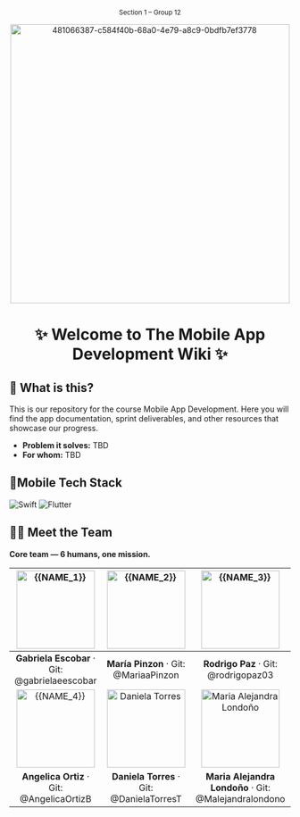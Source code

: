 <!-- TITLE + HERO -->
<p align="center">
  <br>
  <sub>Section 1 – Group 12</sub>
</p>

<p align="center">
  <img width="500" height="500" 
       src="https://github.com/user-attachments/assets/572ccbcd-1cb4-45f1-bdc0-a23edc836b45" 
       alt="481066387-c584f40b-68a0-4e79-a8c9-0bdfb7ef3778"/>
</p>

<h1 align="center">✨ Welcome to The Mobile App Development Wiki ✨</h1>

## 🧩 What is this?
This is our repository for the course Mobile App Development. Here you will find the app documentation, sprint deliverables, and other resources that showcase our progress. 
- **Problem it solves:** TBD
- **For whom:** TBD 
  

## 🧰Mobile Tech Stack
<p>
  <!-- Reemplaza iconos por los de tu stack -->
  <img alt="Swift" src="https://img.shields.io/badge/Swift-FA7343?logo=swift&logoColor=white" />
  <img alt="Flutter" src="https://img.shields.io/badge/Flutter-02569B?logo=flutter&logoColor=white" />

</p>


## 🧑‍🚀 Meet the Team

**Core team — 6 humans, one mission.**



| <img src="https://github.com/user-attachments/assets/51f0b43d-d745-4f37-83de-5077dedbf94f" alt="{{NAME_1}}" width="140" height="140" style="object-fit:cover;" /> | <img src="https://github.com/user-attachments/assets/62667e04-4c70-4a0e-8089-81aef785ea4a" alt="{{NAME_2}}" width="140" height="140" style="object-fit:cover;" /> | <img src="https://github.com/user-attachments/assets/baeaf06c-5259-494f-9425-4cae5d692b3f" alt="{{NAME_3}}" width="140" height="140" style="object-fit:cover;" /> |
|:--:|:--:|:--:|
| **Gabriela Escobar** · Git: @gabrielaeescobar | **María Pinzon** · Git: @MariaaPinzon | **Rodrigo Paz** · Git: @rodrigopaz03 |
| <img src="https://github.com/user-attachments/assets/a789ce67-f0f4-4ab0-a5bc-ce9c0cafe142" alt="{{NAME_4}}" width="140" height="140" style="object-fit:cover;" /> | <img src="https://github.com/user-attachments/assets/bf54c2e7-38cf-4339-aa99-e396d4ba849e" alt="Daniela Torres" width="140" height="140" style="object-fit:cover;" />| <img src="https://github.com/user-attachments/assets/7c5b8c35-4c95-4ba8-818b-500b2fb68b93" alt="Maria Alejandra Londoño" width="140" height="140" style="object-fit:cover;" />
| **Angelica Ortiz**  · Git: @AngelicaOrtizB | **Daniela Torres**  · Git: @DanielaTorresT | **Maria Alejandra Londoño** · Git: @Malejandralondono |




